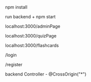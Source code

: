 npm install

run backend + npm start

localhost:3000/adminPage

localhost:3000/quizPage

localhost:3000/flashcards

/login 

/register

backend Controller - @CrossOrigin("*")
